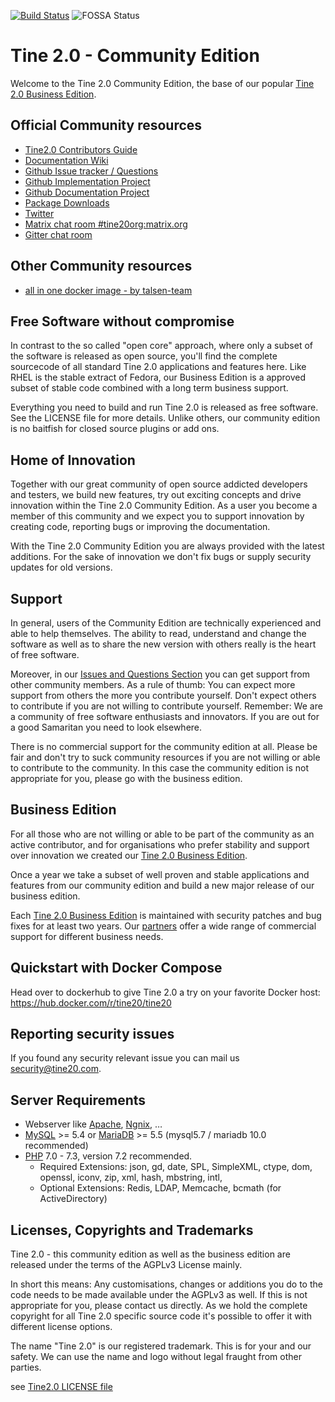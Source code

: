 [![Build Status](https://travis-ci.org/tine20/tine20.svg?branch=master)](https://travis-ci.org/tine20/tine20)
![FOSSA Status](https://app.fossa.io/api/projects/git%2Bgithub.com%2Ftine20%2FTine-2.0-Open-Source-Groupware-and-CRM.svg?type=shield)

# Tine 2.0 - Community Edition

Welcome to the Tine 2.0 Community Edition, the base of our popular [Tine 2.0 Business Edition](http://www.tine20.com).

## Official Community resources
* [Tine2.0 Contributors Guide](https://github.com/tine20/tine20/blob/master/CONTRIBUTING.md)
* [Documentation Wiki](https://github.com/tine20/tine20/wiki)
* [Github Issue tracker / Questions](https://github.com/tine20/tine20/issues)
* [Github Implementation Project](https://github.com/tine20/tine20/projects/1)
* [Github Documentation Project](https://github.com/tine20/tine20/projects/2)
* [Package Downloads](https://github.com/tine20/tine20/releases)
* [Twitter](https://twitter.com/tine20org)
* [Matrix chat room #tine20org:matrix.org](https://riot.im/app/#/room/#tine20org:matrix.org)
* [Gitter chat room](https://gitter.im/tine20/Lobby)

## Other Community resources
* [all in one docker image - by talsen-team](https://github.com/talsen-team/docker-app--tine20)

## Free Software without compromise
In contrast to the so called "open core" approach, where only a subset of the software is released as open source, 
you'll find the complete sourcecode of all standard Tine 2.0 applications and features here. Like RHEL is the stable 
extract of Fedora, our Business Edition is a approved subset of stable code combined with a long term business support.

Everything you need to build and run Tine 2.0 is released as free software. See the LICENSE file for more details. 
Unlike others, our community edition is no baitfish for closed source plugins or add ons.

## Home of Innovation
Together with our great community of open source addicted developers and testers, we build new features, try out
exciting concepts and drive innovation within the Tine 2.0 Community Edition. As a user you become a member of this 
community and we expect you to support innovation by creating code, reporting bugs or improving the documentation.

With the Tine 2.0 Community Edition you are always provided with the latest additions. For the sake of innovation we 
don't fix bugs or supply security updates for old versions.

## Support
In general, users of the Community Edition are technically experienced and able to help themselves. The ability to read,
understand and change the software as well as to share the new version with others really is the heart of free software.

Moreover, in our [Issues and Questions Section](https://github.com/tine20/tine20/issues)
you can get support from other community members. As a rule of thumb: You can expect more support from others the more
you contribute yourself. Don't expect others to contribute if you are not willing to contribute yourself. Remember: We
are a community of free software enthusiasts and innovators. If you are out for a good Samaritan you need to look
elsewhere.

There is no commercial support for the community edition at all. Please be fair and don't try to suck community
resources if you are not willing or able to contribute to the community. In this case the community edition is not 
appropriate for you, please go with the business edition.

## Business Edition
For all those who are not willing or able to be part of the community as an active contributor, and for organisations
who prefer stability and support over innovation we created our [Tine 2.0 Business Edition](http://www.tine20.com).

Once a year we take a subset of well proven and stable applications and features from our community edition and build
a new major release of our business edition.

Each [Tine 2.0 Business Edition](http://www.tine20.com) is maintained with security patches and bug fixes for at least two 
years. Our [partners](https://www.tine20.com/partner/) offer a wide range of commercial support for different business needs.

## Quickstart with Docker Compose

Head over to dockerhub to give Tine 2.0 a try on your favorite Docker host:
https://hub.docker.com/r/tine20/tine20

## Reporting security issues
If you found any security relevant issue you can mail us [security@tine20.com](mailto:security@tine20.com).

## Server Requirements
* Webserver like [Apache](https://httpd.apache.org/), [Ngnix](https://www.nginx.com/), …
* [MySQL](http://www.mysql.com/) >= 5.4 or [MariaDB](https://mariadb.org) >= 5.5 (mysql5.7 / mariadb 10.0 recommended)
* [PHP](http://www.php.net/) 7.0 - 7.3, version 7.2 recommended.
  + Required Extensions: json, gd, date, SPL, SimpleXML, ctype, dom, openssl, iconv, zip, xml, hash, mbstring, intl, 
  + Optional Extensions: Redis, LDAP, Memcache, bcmath (for ActiveDirectory)

## Licenses, Copyrights and Trademarks 
Tine 2.0 - this community edition as well as the business edition are released under the terms of the AGPLv3 License mainly.

In short this means: Any customisations, changes or additions you do to the code needs to be made available under the 
AGPLv3 as well. If this is not appropriate for you, please contact us directly. As we hold the complete copyright for 
all Tine 2.0 specific source code it's possible to offer it with different license options.

The name "Tine 2.0" is our registered trademark. This is for your and our safety. We can use the name and logo without
legal fraught from other parties.

see [Tine2.0 LICENSE file](https://github.com/tine20/tine20/blob/master/LICENSE.md)
